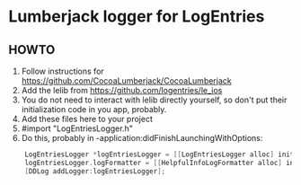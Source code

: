 Lumberjack logger for LogEntries
================================

HOWTO
-----

1. Follow instructions for https://github.com/CocoaLumberjack/CocoaLumberjack
2. Add the lelib from https://github.com/logentries/le_ios
3. You do not need to interact with lelib directly yourself, so don't put their initialization code in you app, probably.
4. Add these files here to your project
5. #import "LogEntriesLogger.h"
6. Do this, probably in -application:didFinishLaunchingWithOptions:

```Objective-C
    LogEntriesLogger *logEntriesLogger = [[LogEntriesLogger alloc] initWithLogEntriesToken:@"your-logentries-token-here"];
    logEntriesLogger.logFormatter = [[HelpfulInfoLogFormatter alloc] init];
    [DDLog addLogger:logEntriesLogger];
```
